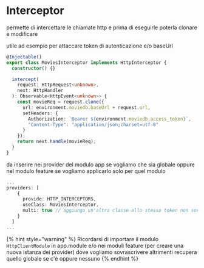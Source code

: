 # Interceptor

permette di intercettare le chiamate http e prima di eseguirle poterla clonare e modificare

utile ad esempio per attaccare token di autenticazione e/o baseUrl

```typescript
@Injectable()
export class MoviesInterceptor implements HttpInterceptor {
  constructor() {}

  intercept(
    request: HttpRequest<unknown>,
    next: HttpHandler
  ): Observable<HttpEvent<unknown>> {
    const movieReq = request.clone({
      url: environment.moviedb.baseUrl + request.url,
      setHeaders: {
        Authorization: `Bearer ${environment.moviedb.access_token}`,
        "Content-Type": "application/json;charset=utf-8"
      }
    });
    return next.handle(movieReq);
  }
}

```

da inserire nei provider del modulo app se vogliamo che sia globale oppure nel modulo feature se vogliamo applicarlo solo per quel modulo

```typescript
...
providers: [
    {
      provide: HTTP_INTERCEPTORS,
      useClass: MoviesInterceptor,
      multi: true // aggiungo un'altra classe allo stesso token non sovrascrivo
    }
  ]
...
```

{% hint style="warning" %}
Ricordarsi di importare il modulo `HttpClientModule` in app.module e/o nei moduli feature \(per creare una nuova istanza dei provider\) dove vogliamo sovrascrivere altrimenti recupera quello globale se c'è oppure nessuno
{% endhint %}

